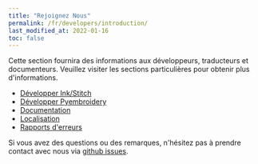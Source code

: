 ```yaml
---
title: "Rejoignez Nous"
permalink: /fr/developers/introduction/
last_modified_at: 2022-01-16
toc: false
---
```


Cette section fournira des informations aux développeurs, traducteurs et documenteurs.
Veuillez visiter les sections particulières pour obtenir plus d'informations.

* [Développer Ink/Stitch](/developers/inkstitch/)
* [Développer Pyembroidery](/developers/pyembroidery/)
* [Documentation](/developers/documentation/)
* [Localisation](/developers/localize/)
* [Rapports d'erreurs](/developers/report-bugs/)

Si vous avez des questions ou des remarques, n'hésitez pas à prendre contact avec nous via  [github issues](https://github.com/inkstitch/inkstitch/issues).
